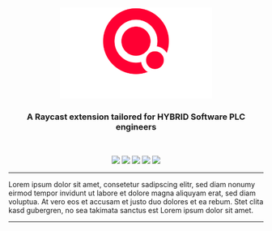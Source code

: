 <p align="center">
  <img src="assets/quantumcast-readme-300x180.png" height="180px">
  <h3 align="center">
    A <a href="https://www.raycast.com" target="_blank"  style="text-decoration: none">Raycast</a> extension tailored for
    <a href="https://www.hybridsoftware.com" target="_blank" style="text-decoration: none">HYBRID Software PLC</a> engineers</h3>
</p>
<br/>
<p align="center">
  <a href="https://www.packz.com" target="_blank"><img src="https://img.shields.io/badge/Made%20for-PACKZ-C60061?style=flat-square"/></a>
  <a href="https://cloudflow.hybridsoftware.com" target="_blank"><img src="https://img.shields.io/badge/Made%20for-CLOUDFLOW-1474b6?style=flat-square"/></a>
  <img src="https://img.shields.io/badge/Platform-MacOS-darkgreen?style=flat-square"/>
  <img src="https://img.shields.io/badge/Language-Typescript-blue?style=flat-square"/>
  <img src="https://img.shields.io/badge/Library-React-lightblue?style=flat-square"/>
</p>

---

Lorem ipsum dolor sit amet, consetetur sadipscing elitr, sed diam nonumy eirmod tempor invidunt ut labore et dolore magna aliquyam erat, sed diam voluptua. At vero eos et accusam et justo duo dolores et ea rebum. Stet clita kasd gubergren, no sea takimata sanctus est Lorem ipsum dolor sit amet.

---
